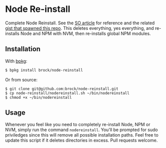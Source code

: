 # Node Re-install

Complete Node Reinstall. See the [SO article](http://stackoverflow.com/a/11178106/2083544) for reference and the related [gist that spawned this repo](https://gist.github.com/brock/5b1b70590e1171c4ab54). This deletes everything, yes everything, and re-installs Node and NPM with NVM, then re-installs global NPM modules.

## Installation

With [bpkg](https://github.com/bpkg/bpkg):

```sh
$ bpkg install brock/node-reinstall
```

Or from source:

```
$ git clone git@github.com:brock/node-reinstall.git
$ cp node-reinstall/nodereinstall.sh ~/bin/nodereinstall
$ chmod +x ~/bin/nodereinstall
```

## Usage
Whenever you feel like you need to completely re-install Node, NPM or NVM, simply run the command `nodereinstall`. You'll be prompted for sudo priviledges since this will remove all possible installation paths. Feel free to update this script if it deletes directories in excess. Pull requests welcome.